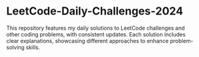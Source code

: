 # LeetCode-Daily-Challenges-2024
This repository features my daily solutions to LeetCode challenges and other coding problems, with consistent updates. Each solution includes clear explanations, showcasing different approaches to enhance problem-solving skills.
